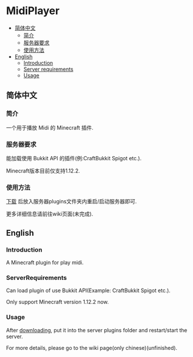 # MidiPlayer
- [简体中文](#简体中文)
    - [简介](#简介)
    - [服务器要求](#服务器要求)
    - [使用方法](#使用方法)
- [English](#English)
    - [Introduction](#Introduction)
    - [Server requirements](#ServerRequirements)
    - [Usage](#Usage)

## 简体中文

### 简介

一个用于播放 Midi 的 Minecraft 插件.

### 服务器要求

能加载使用 Bukkit API 的插件(例:CraftBukkit Spigot etc.).

Minecraft版本目前仅支持1.12.2.

### 使用方法

[下载](https://github.com/BiliGoldenWater/MidiPlayer/releases) 后放入服务器plugins文件夹内重启/启动服务器即可.

更多详细信息请前往wiki页面(未完成).

## English

### Introduction

A Minecraft plugin for play midi.

### ServerRequirements

Can load plugin of use Bukkit API(Example: CraftBukkit Spigot etc.).

Only support Minecraft version 1.12.2 now.

### Usage

After [downloading](https://github.com/BiliGoldenWater/MidiPlayer/releases), put it into the server plugins folder and restart/start the server.

For more details, please go to the wiki page(only chinese)(unfinished).


